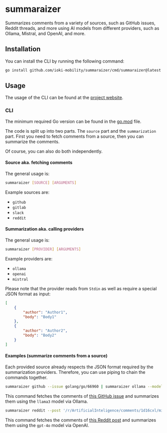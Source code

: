 # summaraizer

Summarizes comments from a variety of sources, such as GitHub issues, Reddit threads, and more 
using AI models from different providers, such as Ollama, Mistral, and OpenAI, and more.

## Installation

You can install the CLI by running the following command:
```bash
go install github.com/ioki-mobility/summaraizer/cmd/summaraizer@latest
```

## Usage

The usage of the CLI can be found at the [project website](https://ioki-mobility.github.io/summaraizer/).

### CLI

The minimum required Go version can be found in the [go.mod](go.mod) file.

The code is split up into two parts.
The `source` part and the `summarization` part.
First you need to fetch comments from a source, then you can summarize the comments.

Of course, you can also do both independently.

#### Source aka. fetching comments

The general usage is:
```bash
summaraizer [SOURCE] [ARGUMENTS] 
```

Example sources are:
* `github`
* `gitlab`
* `slack`
* `reddit`

#### Summarization aka. calling providers

The general usage is:
```bash
summaraizer [PROVIDER] [ARGUMENTS]
```

Example providers are:
* `ollama`
* `openai`
* `mistral`

Please note that the provider reads from `Stdin` as well as require a special JSON format as input:
```json
[
    {
        "author": "Author1",
        "body": "Body1"
    },
    {
        "author": "Author2",
        "body": "Body2"
    }
]
```

#### Examples (summarize comments from a source)

Each provided source already respects the JSON format required by the summarization providers.
Therefore, you can use piping to chain the commands together.

```bash
summaraizer github --issue golang/go/66960 | summaraizer ollama --model llama3
```

This command fetches the comments of [this GitHub issue](https://github.com/golang/go/issues/66960)
and summarizes them using the `llama3` model via Ollama.

```bash
summaraizer reddit --post '/r/ArtificialInteligence/comments/1d16cxl/miss_ai_worlds_first_beauty_contest_with_computer/' | summaraizer openai --model gpt-4o --token SUPER_SECRE_API_TOKEN
```

This command fetches the comments of [this Reddit post](https://www.reddit.com/r/ArtificialInteligence/comments/1d16cxl/miss_ai_worlds_first_beauty_contest_with_computer/)
and summarizes them using the `gpt-4o` model via OpenAI.
